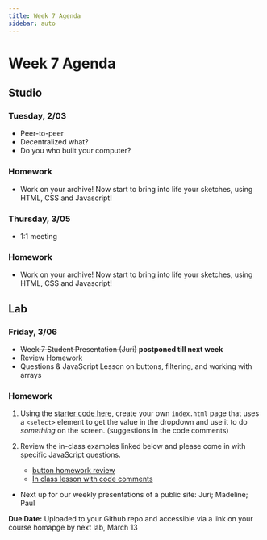 ```yaml
---
title: Week 7 Agenda
sidebar: auto
---
```


# Week 7 Agenda

## Studio

### Tuesday, 2/03

- Peer-to-peer
- Decentralized what?
- Do you who built your computer?

### Homework

- Work on your archive! Now start to bring into life your sketches, using HTML, CSS and Javascript!

### Thursday, 3/05

- 1:1 meeting

### Homework

- Work on your archive! Now start to bring into life your sketches, using HTML, CSS and Javascript!

## Lab

### Friday, 3/06

- ~~Week 7 Student Presentation (Juri)~~ <b>postponed till next week</b>
- Review Homework
- Questions & JavaScript Lesson on buttons, filtering, and working with arrays

### Homework

1. Using the [starter code here](https://github.com/AndrewLevinson/symmetrical-octo-potato/blob/master/lab/week-7/select-starter.html), create your own `index.html` page that uses a `<select>` element to get the value in the dropdown and use it to do <i>something</i> on the screen. (suggestions in the code comments)

2. Review the in-class examples linked below and please come in with specific JavaScript questions.
   - [button homework review](https://github.com/AndrewLevinson/symmetrical-octo-potato/blob/master/lab/week-7/hw-review.html)
   - [In class lesson with code comments](https://github.com/AndrewLevinson/symmetrical-octo-potato/blob/master/lab/week-7/index-comments.html)

- Next up for our weekly presentations of a public site: Juri; Madeline; Paul

<b>Due Date:</b> Uploaded to your Github repo and accessible via a link on your course homapge by next lab, March 13
